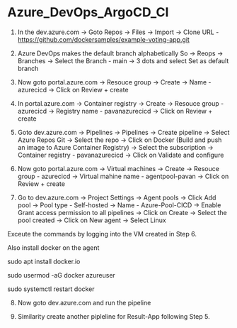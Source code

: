 # Azure_DevOps_ArgoCD_CI

1. In the dev.azure.com -> Goto Repos -> Files -> Import -> Clone URL - https://github.com/dockersamples/example-voting-app.git


2. Azure DevOps makes the default branch alphabetically So -> Reops -> Branches -> Select the Branch - main -> 3 dots and select Set as default branch 


3. Now goto portal.azure.com -> Resouce group -> Create -> Name - azurecicd -> Click on Review + create


4. In portal.azure.com -> Container registry -> Create -> Resouce group - azurecicd -> Registry name - pavanazurecicd -> Click on Review + create


5. Goto dev.azure.com -> Pipelines -> Pipelines -> Create pipeline -> Select Azure Repos Git -> Select the repo -> Click on Docker (Build and push an image to Azure Container Registry) -> Select the subscription -> Container registry - pavanazurecicd -> Click on Validate and configure


6. Now goto portal.azure.com -> Virtual machines -> Create -> Resouce group - azurecicd -> Virtual mahine name - agentpool-pavan -> Click on Review + create


7. Go to dev.azure.com -> Project Settings -> Agent pools -> Click Add pool -> Pool type - Self-hosted -> Name - Azure-Pool-CICD -> Enable Grant access permission to all pipelines -> Click on Create -> Select the pool created -> Click on New agent -> Select Linux 

Exceute the commands by logging into the VM created in Step 6. 

Also install docker on the agent

sudo apt install docker.io

sudo usermod -aG docker azureuser

sudo systemctl restart docker


8. Now goto dev.azure.com and run the pipeline 


9. Similarity create another pipleline for Result-App following Step 5.



